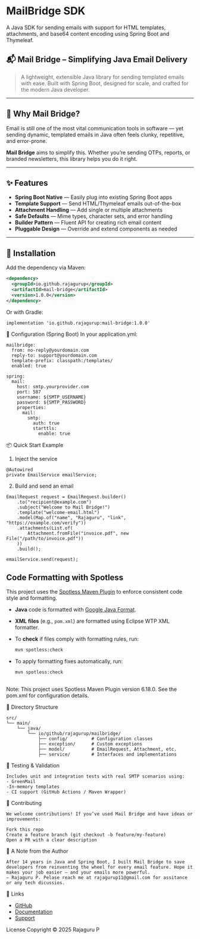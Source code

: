 # MailBridge SDK

A Java SDK for sending emails with support for HTML templates, attachments, and base64 content encoding using Spring Boot and Thymeleaf.

## 📬 Mail Bridge – Simplifying Java Email Delivery

> A lightweight, extensible Java library for sending templated emails with ease. Built with Spring Boot, designed for scale, and crafted for the modern Java developer.

---

## 🚀 Why Mail Bridge?

Email is still one of the most vital communication tools in software — yet sending dynamic, templated emails in Java often feels clunky, repetitive, and error-prone.

**Mail Bridge** aims to simplify this. Whether you’re sending OTPs, reports, or branded newsletters, this library helps you do it right.

---

## ✨ Features

- **Spring Boot Native** — Easily plug into existing Spring Boot apps
- **Template Support** — Send HTML/Thymeleaf emails out-of-the-box
- **Attachment Handling** — Add single or multiple attachments
- **Safe Defaults** — Mime types, character sets, and error handling
- **Builder Pattern** — Fluent API for creating rich email content
- **Pluggable Design** — Override and extend components as needed

---

## 🧱 Installation

Add the dependency via Maven:

```xml
<dependency>
  <groupId>io.github.rajagurup</groupId>
  <artifactId>mail-bridge</artifactId>
  <version>1.0.0</version>
</dependency>
```

Or with Gradle:

```
implementation 'io.github.rajagurup:mail-bridge:1.0.0'
```

🔧 Configuration (Spring Boot) 
In your application.yml:

```aiignore
mailbridge:
  from: no-reply@yourdomain.com
  reply-to: support@yourdomain.com
  template-prefix: classpath:/templates/
  enabled: true

spring:
  mail:
    host: smtp.yourprovider.com
    port: 587
    username: ${SMTP_USERNAME}
    password: ${SMTP_PASSWORD}
    properties:
      mail:
        smtp:
          auth: true
          starttls:
            enable: true
```

📦 Quick Start Example

1. Inject the service
```aiignore
@Autowired
private EmailService emailService;
```

2. Build and send an email
```aiignore
EmailRequest request = EmailRequest.builder()
    .to("recipient@example.com")
    .subject("Welcome to Mail Bridge!")
    .template("welcome-email.html")
    .model(Map.of("name", "Rajaguru", "link", "https://example.com/verify"))
    .attachments(List.of(
        Attachment.fromFile("invoice.pdf", new File("/path/to/invoice.pdf"))
    ))
    .build();

emailService.send(request);
```

## Code Formatting with Spotless

This project uses the [Spotless Maven Plugin](https://github.com/diffplug/spotless) to enforce consistent code style and formatting.

- **Java** code is formatted with [Google Java Format](https://github.com/google/google-java-format).
- **XML files** (e.g., `pom.xml`) are formatted using Eclipse WTP XML formatter.
- To **check** if files comply with formatting rules, run:

  ```bash
  mvn spotless:check
  
- To apply formatting fixes automatically, run:
  ```bash
  mvn spotless:check
 
Note: This project uses Spotless Maven Plugin version 6.18.0. See the pom.xml for configuration details.

📁 Directory Structure
```aiignore
src/
└── main/
    └── java/
        └── io/github/rajagurup/mailbridge/
            ├── config/         # Configuration classes
            ├── exception/      # Custom exceptions
            ├── model/          # EmailRequest, Attachment, etc.
            ├── service/        # Interfaces and implementations
```

🧪 Testing & Validation
```aiignore
Includes unit and integration tests with real SMTP scenarios using:
- GreenMail
-In-memory templates
- CI support (GitHub Actions / Maven Wrapper)
```

🤝 Contributing
```aiignore
We welcome contributions! If you’ve used Mail Bridge and have ideas or improvements:

Fork this repo
Create a feature branch (git checkout -b feature/my-feature)
Open a PR with a clear description
```

🙌 A Note from the Author

```aiignore
After 14 years in Java and Spring Boot, I built Mail Bridge to save developers from reinventing the wheel for every email feature. Hope it makes your job easier — and your emails more powerful.
— Rajaguru P. Pelase reach me at rajagurup11@gmail.com for assitance or any tech dicussios.
```

🔗 Links
- [GitHub](https://github.com/rajagurup/mail-bridge)
- [Documentation](https://rajagurup.github.io/mail-bridge/)
- [Support](https://github.com/rajagurup/mail-bridge/issues)

License Copyright © 2025 Rajaguru P

